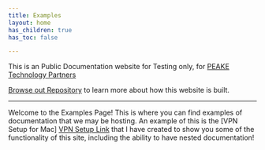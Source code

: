 ```yaml
---
title: Examples
layout: home
has_children: true
has_toc: false

---
```


This is an Public Documentation website for Testing only, for [PEAKE Technology Partners]




[Browse out Repository][Repo Link] to learn more about how this website is built.

---

Welcome to the Examples Page! This is where you can find examples of documentation that we may be hosting. An example of this is the [VPN Setup for Mac] [VPN Setup Link] that I have created to show you some of the functionality of this site, including the ability to have nested documentation!



[PEAKE Technology Partners]: https:/peaketechnology.com
[Repo Link]: https://github.com/PEAKE-Technology-Partners/public-docs
[VPN Setup Link]: https://peake-technology-partners.github.io/public-docs/examples/VPN.html
